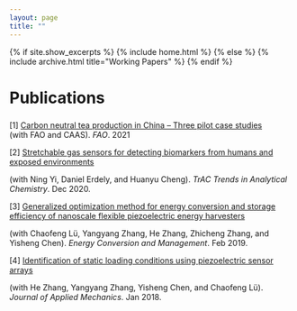 ```yaml
---
layout: page
title: ""
---
```


{% if site.show_excerpts %}
  {% include home.html %}
{% else %}
  {% include archive.html title="Working Papers" %}
{% endif %}

<h2 style="font-size:28px;">Publications</h2>   

[1] [Carbon neutral tea production in China – Three pilot case studies](https://openknowledge.fao.org/items/093109de-3e5f-4a81-99fe-bb5fdbd17536)  
(with FAO and CAAS). *FAO*. 2021

[2] [Stretchable gas sensors for detecting biomarkers from humans and exposed environments](https://www.sciencedirect.com/science/article/abs/pii/S0165993620303149)

(with Ning Yi, Daniel Erdely, and Huanyu Cheng). *TrAC Trends in Analytical Chemistry*. Dec 2020.   

[3] [Generalized optimization method for energy conversion and storage efficiency of nanoscale flexible piezoelectric energy harvesters](https://www.sciencedirect.com/science/article/abs/pii/S019689041831402X)

(with Chaofeng Lü, Yangyang Zhang, He Zhang, Zhicheng Zhang, and Yisheng Chen). *Energy Conversion and Management*. Feb 2019.

[4] [Identification of static loading conditions using piezoelectric sensor arrays](https://asmedigitalcollection.asme.org/appliedmechanics/article-abstract/85/1/011008/473502/Identification-of-Static-Loading-Conditions-Using)

(with He Zhang, Yangyang Zhang, Yisheng Chen, and Chaofeng Lü). *Journal of Applied Mechanics*. Jan 2018.
